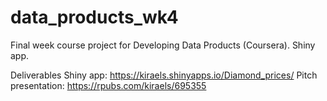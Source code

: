 # data_products_wk4

Final week course project for Developing Data Products (Coursera). Shiny app.

Deliverables
Shiny app: https://kiraels.shinyapps.io/Diamond_prices/
Pitch presentation: https://rpubs.com/kiraels/695355
